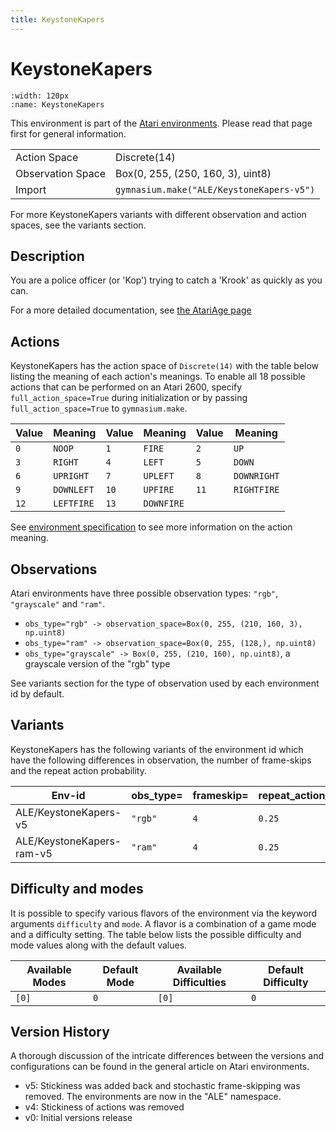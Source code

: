 ```yaml
---
title: KeystoneKapers
---
```


# KeystoneKapers

```{figure} ../_static/videos/environments/keystone_kapers.gif
:width: 120px
:name: KeystoneKapers
```

This environment is part of the <a href='..'>Atari environments</a>. Please read that page first for general information.

|   |   |
|---|---|
| Action Space | Discrete(14) |
| Observation Space | Box(0, 255, (250, 160, 3), uint8) |
| Import | `gymnasium.make("ALE/KeystoneKapers-v5")` |

For more KeystoneKapers variants with different observation and action spaces, see the variants section.

## Description

You are a police officer (or 'Kop') trying to catch a 'Krook' as quickly as you can.

For a more detailed documentation, see [the AtariAge page](https://atariage.com/manual_html_page.php?SoftwareLabelID=261)

## Actions

KeystoneKapers has the action space of `Discrete(14)` with the table below listing the meaning of each action's meanings.
To enable all 18 possible actions that can be performed on an Atari 2600, specify `full_action_space=True` during
initialization or by passing `full_action_space=True` to `gymnasium.make`.

| Value   | Meaning    | Value   | Meaning    | Value   | Meaning     |
|---------|------------|---------|------------|---------|-------------|
| `0`     | `NOOP`     | `1`     | `FIRE`     | `2`     | `UP`        |
| `3`     | `RIGHT`    | `4`     | `LEFT`     | `5`     | `DOWN`      |
| `6`     | `UPRIGHT`  | `7`     | `UPLEFT`   | `8`     | `DOWNRIGHT` |
| `9`     | `DOWNLEFT` | `10`    | `UPFIRE`   | `11`    | `RIGHTFIRE` |
| `12`    | `LEFTFIRE` | `13`    | `DOWNFIRE` |         |             |

See [environment specification](../env-spec) to see more information on the action meaning.

## Observations

Atari environments have three possible observation types: `"rgb"`, `"grayscale"` and `"ram"`.

- `obs_type="rgb" -> observation_space=Box(0, 255, (210, 160, 3), np.uint8)`
- `obs_type="ram" -> observation_space=Box(0, 255, (128,), np.uint8)`
- `obs_type="grayscale" -> Box(0, 255, (210, 160), np.uint8)`, a grayscale version of the "rgb" type

See variants section for the type of observation used by each environment id by default.


## Variants

KeystoneKapers has the following variants of the environment id which have the following differences in observation,
the number of frame-skips and the repeat action probability.

| Env-id                    | obs_type=   | frameskip=   | repeat_action_probability=   |
|---------------------------|-------------|--------------|------------------------------|
| ALE/KeystoneKapers-v5     | `"rgb"`     | `4`          | `0.25`                       |
| ALE/KeystoneKapers-ram-v5 | `"ram"`     | `4`          | `0.25`                       |

## Difficulty and modes

It is possible to specify various flavors of the environment via the keyword arguments `difficulty` and `mode`.
A flavor is a combination of a game mode and a difficulty setting. The table below lists the possible difficulty and mode values
along with the default values.

| Available Modes   | Default Mode   | Available Difficulties   | Default Difficulty   |
|-------------------|----------------|--------------------------|----------------------|
| `[0]`             | `0`            | `[0]`                    | `0`                  |

## Version History

A thorough discussion of the intricate differences between the versions and configurations can be found in the general article on Atari environments.

* v5: Stickiness was added back and stochastic frame-skipping was removed. The environments are now in the "ALE" namespace.
* v4: Stickiness of actions was removed
* v0: Initial versions release
